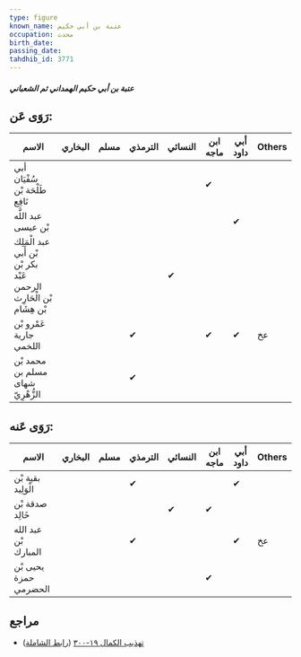 ```yaml
---
type: figure
known_name: عتبة بن أبي حكيم
occupation: محدث
birth_date:
passing_date:
tahdhib_id: 3771
---
```

##### عتبة بن أبي حكيم الهمداني ثم الشعباني

## رَوَى عَن:
| الاسم                                                               | البخاري | مسلم | الترمذي | النسائي | ابن ماجه | أبي داود | Others |
| ------------------------------------------------------------------- | ------- | ---- | ------- | ------- | -------- | -------- | ------ |
| أبي سُفْيَان طَلْحَة بْن نَافِع                                     |         |      |         |         | ✔        |          |        |
| عبد اللَّه بْن عيسى                                                 |         |      |         |         |          | ✔        |        |
| عبد الْمَلِك بْن أَبي بكر بْن عَبْد الرحمن بْن الْحَارِث بْن هِشَام |         |      |         | ✔       |          |          |        |
| عَمْرو بْن جارية اللخمي                                             |         |      | ✔       |         | ✔        | ✔        | عخ     |
| محمد بْن مسلم بن شهاى الزُّهْرِيّ                                   |         |      | ✔       |         |          |          |        |
## رَوَى عَنه:
| الاسم                 | البخاري | مسلم | الترمذي | النسائي | ابن ماجه | أبي داود | Others |
| --------------------- | ------- | ---- | ------- | ------- | -------- | -------- | ------ |
| بقية بْن الْوَلِيد    |         |      | ✔       |         |          | ✔        |        |
| صدقة بْن خَالِد       |         |      |         | ✔       | ✔        |          |        |
| عبد الله بْن المبارك  |         |      | ✔       |         |          | ✔        | عخ     |
| يحيى بْن حمزة الحضرمي |         |      |         |         | ✔        |          |        |
## مراجع
- [تهذيب الكمال ١٩-٣٠٠](obsidian://open?vault=Tahdhib-al-Kamal&file=Figures/٣٧٧١-عتبة%20بن%20أبي%20حكيم%20الهمداني%20ثم%20الشعباني) ([رابط الشاملة](https://shamela.ws/book/3722/9874))